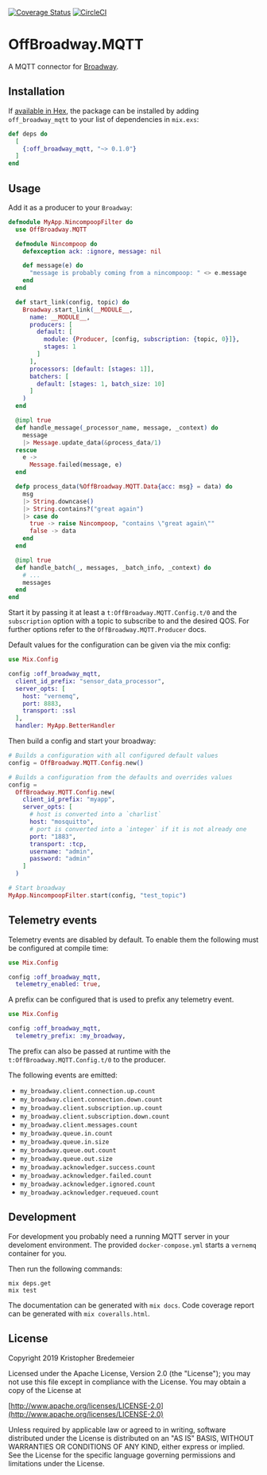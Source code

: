 [![Coverage Status](https://coveralls.io/repos/github/kbredemeier/off_broadway_mqtt/badge.svg?branch=master)](https://coveralls.io/github/kbredemeier/off_broadway_mqtt?branch=master)
[![CircleCI](https://circleci.com/gh/kbredemeier/off_broadway_mqtt.svg?style=svg)](https://circleci.com/gh/kbredemeier/off_broadway_mqtt)

# OffBroadway.MQTT

A MQTT connector for [Broadway](https://github.com/plataformatec/broadway).

## Installation

If [available in Hex](https://hex.pm/docs/publish), the package can be installed
by adding `off_broadway_mqtt` to your list of dependencies in `mix.exs`:

```elixir
def deps do
  [
    {:off_broadway_mqtt, "~> 0.1.0"}
  ]
end
```

## Usage

Add it as a producer to your `Broadway`:

```elixir
defmodule MyApp.NincompoopFilter do
  use OffBroadway.MQTT

  defmodule Nincompoop do
    defexception ack: :ignore, message: nil

    def message(e) do
      "message is probably coming from a nincompoop: " <> e.message
    end
  end

  def start_link(config, topic) do
    Broadway.start_link(__MODULE__,
      name: __MODULE__,
      producers: [
        default: [
          module: {Producer, [config, subscription: {topic, 0}]},
          stages: 1
        ]
      ],
      processors: [default: [stages: 1]],
      batchers: [
        default: [stages: 1, batch_size: 10]
      ]
    )
  end

  @impl true
  def handle_message(_processor_name, message, _context) do
    message
    |> Message.update_data(&process_data/1)
  rescue
    e ->
      Message.failed(message, e)
  end

  defp process_data(%OffBroadway.MQTT.Data{acc: msg} = data) do
    msg
    |> String.downcase()
    |> String.contains?("great again")
    |> case do
      true -> raise Nincompoop, "contains \"great again\""
      false -> data
    end
  end

  @impl true
  def handle_batch(_, messages, _batch_info, _context) do
    # ...
    messages
  end
end
```

Start it by passing it at least a `t:OffBroadway.MQTT.Config.t/0` and the
`subscription` option with a topic to subscribe to and the desired QOS. For
further options refer to the `OffBroadway.MQTT.Producer` docs.

Default values for the configuration can be given via the mix config:

```elixir
use Mix.Config

config :off_broadway_mqtt,
  client_id_prefix: "sensor_data_processor",
  server_opts: [
    host: "vernemq",
    port: 8883,
    transport: :ssl
  ],
  handler: MyApp.BetterHandler
```

Then build a config and start your broadway:

```elixir
# Builds a configuration with all configured default values
config = OffBroadway.MQTT.Config.new()

# Builds a configuration from the defaults and overrides values
config =
  OffBroadway.MQTT.Config.new(
    client_id_prefix: "myapp",
    server_opts: [
      # host is converted into a `charlist`
      host: "mosquitto",
      # port is converted into a `integer` if it is not already one
      port: "1883",
      transport: :tcp,
      username: "admin",
      password: "admin"
    ]
  )

# Start broadway
MyApp.NincompoopFilter.start(config, "test_topic")
```

## Telemetry events

Telemetry events are disabled by default. To enable them the following must be
configured at compile time:

```elixir
use Mix.Config

config :off_broadway_mqtt,
  telemetry_enabled: true,
```

A prefix can be configured that is used to prefix any telemetry event.

```elixir
use Mix.Config

config :off_broadway_mqtt,
  telemetry_prefix: :my_broadway,
```

The prefix can also be passed at runtime with the
`t:OffBroadway.MQTT.Config.t/0` to the producer.

The following events are emitted:

- `my_broadway.client.connection.up.count`
- `my_broadway.client.connection.down.count`
- `my_broadway.client.subscription.up.count`
- `my_broadway.client.subscription.down.count`
- `my_broadway.client.messages.count`
- `my_broadway.queue.in.count`
- `my_broadway.queue.in.size`
- `my_broadway.queue.out.count`
- `my_broadway.queue.out.size`
- `my_broadway.acknowledger.success.count`
- `my_broadway.acknowledger.failed.count`
- `my_broadway.acknowledger.ignored.count`
- `my_broadway.acknowledger.requeued.count`

## Development

For development you probably need a running MQTT server in your develoment
environment. The provided `docker-compose.yml` starts a `vernemq` container for you.

Then run the following commands:

```
mix deps.get
mix test
```

The documentation can be generated with `mix docs`. Code coverage report can be
generated with `mix coveralls.html`.

## License

Copyright 2019 Kristopher Bredemeier

Licensed under the Apache License, Version 2.0 (the "License");
you may not use this file except in compliance with the License.
You may obtain a copy of the License at

[http://www.apache.org/licenses/LICENSE-2.0](http://www.apache.org/licenses/LICENSE-2.0)

Unless required by applicable law or agreed to in writing, software
distributed under the License is distributed on an "AS IS" BASIS,
WITHOUT WARRANTIES OR CONDITIONS OF ANY KIND, either express or implied.
See the License for the specific language governing permissions and
limitations under the License.
